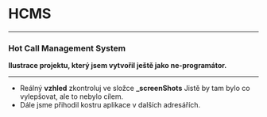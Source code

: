 # HCMS
---
### Hot Call Management System

**Ilustrace projektu, který jsem vytvořil ještě jako ne-programátor.**

---

* Reálný **vzhled** zkontroluj ve složce **_screenShots**
Jistě by tam bylo co vylepšovat, ale to nebylo cílem.
* Dále jsme přihodil kostru aplikace v dalších adresářích.

